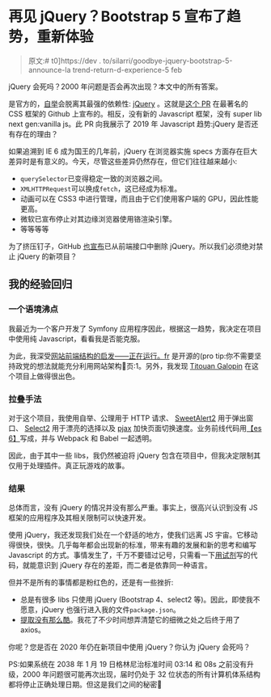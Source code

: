 # 再见 jQuery？Bootstrap 5 宣布了趋势，重新体验

> 原文:# t0]https://dev . to/silarri/goodbye-jquery-bootstrap-5-announce-la trend-return-d-experience-5 feb

jQuery 会死吗？2000 年问题是否会再次出现？本文中的所有答案。

是官方的，[自举](https://jquery.com/)会脱离其最强的依赖性: [jQuery](https://jquery.com/) 。这就是[这个 PR](https://github.com/twbs/bootstrap/pull/23586) 在最著名的 CSS 框架的 Github 上宣布的。相反，没有新的 Javascript 框架，没有 super lib next gen:vanilla js。此 PR 向我展示了 2019 年 Javascript 趋势:jQuery 是否还有存在的理由？

如果追溯到 IE 6 成为国王的几年前，jQuery 在浏览器实施 specs 方面存在巨大差异时是有意义的。今天，尽管这些差异仍然存在，但它们往往越来越小:

*   `querySelector`已变得稳定一致的浏览器之间。
*   `XMLHTTPRequest`可以换成`fetch`，这已经成为标准。
*   动画可以在 CSS3 中进行管理，而且由于它们使用客户端的 GPU，因此性能更高。
*   微软已宣布停止对其边缘浏览器使用铬渲染引擎。
*   等等等等

为了挤压钉子，GitHub [也宣布](https://github.blog/2018-09-06-removing-jquery-from-github-frontend/)已从前端接口中删除 jQuery。所以我们必须绝对禁止 jQuery 的新项目？

## [](#mon-retour-dexp%C3%A9rience)我的经验回归

### [](#un-zeste-de-contexte)一个语境沸点

我最近为一个客户开发了 Symfony 应用程序因此，根据这一趋势，我决定在项目中使用纯 Javascript，看看我是否能克服。

为此，我深受[网站前端结构的启发——正在运行。fr](https://github.com/EnMarche/en-marche.fr/tree/master/front) 是开源的(pro tip:你不需要坚持政党的想法就能充分利用网站架构🤫页:1。另外，我发现 [Titouan Galopin](https://github.com/tgalopin) 在这个项目上做得很出色。

### [](#la-stack-technique)拉叠手法

对于这个项目，我使用自举、公理用于 HTTP 请求、 [SweetAlert2](https://sweetalert2.github.io/) 用于弹出窗口、 [Select2](https://select2.org/) 用于漂亮的选择以及 [pjax](https://github.com/MoOx/pjax) 加快页面切换速度。业务前线代码用[【es 6】](http://es6-features.org/#Constants)写成，并与 Webpack 和 Babel 一起透明。

因此，由于其中一些 libs，我仍然被迫将 jQuery 包含在项目中，但我决定限制其仅用于处理插件。真正玩游戏的故事。

### 结果

总体而言，没有 jQuery 的情况并没有那么严重。事实上，很高兴认识到没有 JS 框架的应用程序及其相关限制可以快速开发。

使用 jQuery，我还发现我们处在一个舒适的地方，使我们远离 JS 宇宙。它移动得很快，很快。几乎每年都会出现新的标准，带来有趣的发展和新的思考和编写 Javascript 的方式。事情发生了，千万不要错过记号，只需看一下[用试剂](https://github.com/EnMarche/en-marche.fr/blob/master/front/components/DataGrid.js#L293-L314)写的代码，就能意识到 jQuery 存在的差距，而二者是依靠同一种语言。

但并不是所有的事情都是粉红色的，还是有一些挫折:

*   总是有很多 libs 只使用 jQuery (Bootstrap 4、select2 等)。因此，即使我不愿意，jQuery 也强行进入我的文件`package.json`。
*   [提取没有那么酷](https://medium.com/wix-engineering/why-i-wont-be-using-fetch-api-in-my-apps-6900e6c6fe78)。我花了不少时间想弄清楚它的细微之处之后终于用了 axios。

你呢？您是否在 2020 年仍在新项目中使用 jQuery？你认为 jQuery 会死吗？

PS:如果系统在 2038 年 1 月 19 日格林尼治标准时间 03:14 和 08s 之前没有升级，2000 年问题很可能再次出现，届时仍处于 32 位状态的所有计算机体系结构都将停止正确处理日期。但这是我们之间的秘密🤫